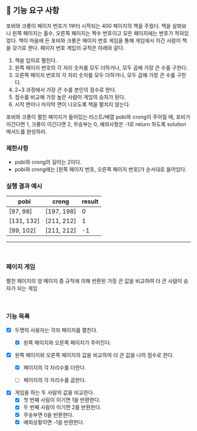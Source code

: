 ## 🚀 기능 요구 사항

포비와 크롱이 페이지 번호가 1부터 시작되는 400 페이지의 책을 주웠다. 책을 살펴보니 왼쪽 페이지는 홀수, 오른쪽 페이지는 짝수 번호이고 모든 페이지에는 번호가 적혀있었다. 책이 마음에 든 포비와 크롱은 페이지 번호 게임을 통해 게임에서 이긴 사람이 책을 갖기로 한다. 페이지 번호 게임의 규칙은 아래와 같다.

1. 책을 임의로 펼친다.
2. 왼쪽 페이지 번호의 각 자리 숫자를 모두 더하거나, 모두 곱해 가장 큰 수를 구한다.
3. 오른쪽 페이지 번호의 각 자리 숫자를 모두 더하거나, 모두 곱해 가장 큰 수를 구한다.
4. 2~3 과정에서 가장 큰 수를 본인의 점수로 한다.
5. 점수를 비교해 가장 높은 사람이 게임의 승자가 된다.
6. 시작 면이나 마지막 면이 나오도록 책을 펼치지 않는다.

포비와 크롱이 펼친 페이지가 들어있는 리스트/배열 pobi와 crong이 주어질 때, 
포비가 이긴다면 1, 크롱이 이긴다면 2, 무승부는 0, 
예외사항은 -1로 return 하도록 solution 메서드를 완성하라.

### 제한사항

- pobi와 crong의 길이는 2이다.
- pobi와 crong에는 [왼쪽 페이지 번호, 오른쪽 페이지 번호]가 순서대로 들어있다.

### 실행 결과 예시

| pobi | crong | result |
| --- | --- | --- |
| [97, 98] | [197, 198] | 0 |
| [131, 132] | [211, 212] | 1 |
| [99, 102] | [211, 212] | -1 |

---

<br/>

### 페이지 게임

펼친 페이지의 양 페이지 중 규칙에 의해 반환된 가장 큰 값을 비교하여 
더 큰 사람이 승자가 되는 게임 


<br/>

### 기능 목록

- [x] 두명의 사용자는 각자 페이지를 펼친다.
  - [x]  왼쪽 페이지와 오른쪽 페이지가 주어진다.


- [x] 왼쪽 페이지와 오른쪽 페이지의 값을 비교하여 더 큰 값을 나의 점수로 한다.
  - [x] 페이지의 각 자리수를 더한다.
  - [ ] 페이지의 각 자리수를 곱한다.
  

- [x] 게임을 하는 두 사람의 값을 비교한다.
  - [x] 첫 번째 사람이 이기면 1을 반환한다.
  - [x] 두 번째 사람이 이기면 2를 반환한다.
  - [x] 무승부면 0을 반환한다.
  - [x] 예외상황이면 -1을 반환한다.
